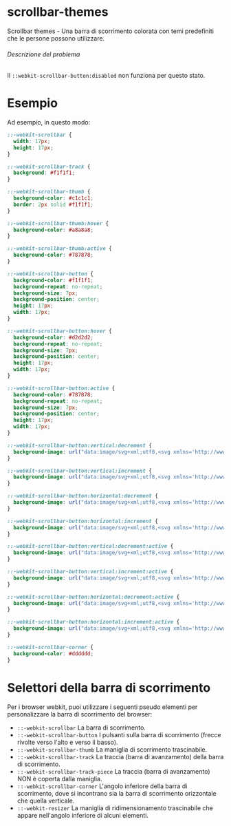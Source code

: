 # scrollbar-themes
Scrollbar themes - Una barra di scorrimento colorata con temi predefiniti che le persone possono utilizzare.
###### Descrizione del problema
Il `::webkit-scrollbar-button:disabled` non funziona per questo stato.
# Esempio
Ad esempio, in questo modo:
```css
::-webkit-scrollbar {
  width: 17px;
  height: 17px;
}

::-webkit-scrollbar-track {
  background: #f1f1f1; 
}

::-webkit-scrollbar-thumb {
  background-color: #c1c1c1;
  border: 2px solid #f1f1f1;
}

::-webkit-scrollbar-thumb:hover {
  background-color: #a8a8a8;
}

::-webkit-scrollbar-thumb:active {
  background-color: #787878;
}

::-webkit-scrollbar-button {
  background-color: #f1f1f1;
  background-repeat: no-repeat;
  background-size: 7px;
  background-position: center;
  height: 17px;
  width: 17px;
}

::-webkit-scrollbar-button:hover {
  background-color: #d2d2d2;
  background-repeat: no-repeat;
  background-size: 7px;
  background-position: center;
  height: 17px;
  width: 17px;
}

::-webkit-scrollbar-button:active {
  background-color: #787878;
  background-repeat: no-repeat;
  background-size: 7px;
  background-position: center;
  height: 17px;
  width: 17px;
}

::-webkit-scrollbar-button:vertical:decrement {
  background-image: url("data:image/svg+xml;utf8,<svg xmlns='http://www.w3.org/2000/svg' width='100' height='100' fill='%23505050'><polygon points='50,30 100,80 0,80'/></svg>");
}

::-webkit-scrollbar-button:vertical:increment {
  background-image: url("data:image/svg+xml;utf8,<svg xmlns='http://www.w3.org/2000/svg' width='100' height='100' fill='%23505050'><polygon points='0,15 100,15 50,75'/></svg>");
}

::-webkit-scrollbar-button:horizontal:decrement {
  background-image: url("data:image/svg+xml;utf8,<svg xmlns='http://www.w3.org/2000/svg' width='100' height='100' fill='%23505050'><polygon points='15,50 75,100 75,0'/></svg>");
}

::-webkit-scrollbar-button:horizontal:increment {
  background-image: url("data:image/svg+xml;utf8,<svg xmlns='http://www.w3.org/2000/svg' width='100' height='100' fill='%23505050'><polygon points='15,0 15,100 75,50'/></svg>");
}

::-webkit-scrollbar-button:vertical:decrement:active {
  background-image: url("data:image/svg+xml;utf8,<svg xmlns='http://www.w3.org/2000/svg' width='100' height='100' fill='%23ffffff'><polygon points='50,30 100,80 0,80'/></svg>");
}

::-webkit-scrollbar-button:vertical:increment:active {
  background-image: url("data:image/svg+xml;utf8,<svg xmlns='http://www.w3.org/2000/svg' width='100' height='100' fill='%23ffffff'><polygon points='0,15 100,15 50,75'/></svg>");
}

::-webkit-scrollbar-button:horizontal:decrement:active {
  background-image: url("data:image/svg+xml;utf8,<svg xmlns='http://www.w3.org/2000/svg' width='100' height='100' fill='%23ffffff'><polygon points='15,50 75,100 75,0'/></svg>");
}

::-webkit-scrollbar-button:horizontal:increment:active {
  background-image: url("data:image/svg+xml;utf8,<svg xmlns='http://www.w3.org/2000/svg' width='100' height='100' fill='%23ffffff'><polygon points='15,0 15,100 75,50'/></svg>");
}

::-webkit-scrollbar-corner {
  background-color: #dddddd;
}
```
# Selettori della barra di scorrimento
Per i browser webkit, puoi utilizzare i seguenti pseudo elementi per personalizzare la barra di scorrimento del browser:
- `::-webkit-scrollbar` La barra di scorrimento.
- `::-webkit-scrollbar-button` I pulsanti sulla barra di scorrimento (frecce rivolte verso l'alto e verso il basso).
- `::-webkit-scrollbar-thumb` La maniglia di scorrimento trascinabile.
- `::-webkit-scrollbar-track` La traccia (barra di avanzamento) della barra di scorrimento.
- `::-webkit-scrollbar-track-piece` La traccia (barra di avanzamento) NON è coperta dalla maniglia.
- `::-webkit-scrollbar-corner` L'angolo inferiore della barra di scorrimento, dove si incontrano sia la barra di scorrimento orizzontale che quella verticale.
- `::-webkit-resizer` La maniglia di ridimensionamento trascinabile che appare nell'angolo inferiore di alcuni elementi.
